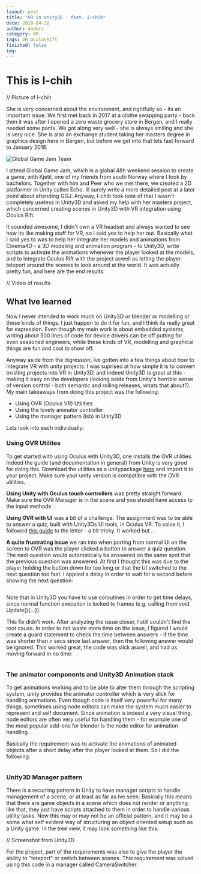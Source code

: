 ```yaml
---
layout: post
title: "VR in Unity3D - feat. I-chih"
date: 2018-04-20
author: Anders
category: XR
tags: VR OculusRift
finished: false
img:
---
```


# This is I-chih

// Picture of I-chih

She is very concerned about the environment, and rightfully so - its an important issue. We first met back in 2017 at a clothe swapping party - back then it was after I opened a zero waste grocery store in Bergen, and I really needed some pants. We got along very well - she is always smiling and she is very nice. She is also an exchange student taking her masters degree in graphics design here in Bergen, but before we get into that lets fast forward to January 2018.

![Global Game Jam Team]({{site.baseurl}}/assets/img/ggj.jpg)

I attend Global Game Jam, which is a global 48h weekend session to create a game, with Kjetil, one of my friends from south Norway where I took by bachelors.  Together with him and Peer who we met there, we created a 2D platformer in Unity called Echo. Ill surely write a more detailed post at a later point about attending GGJ. Anyway, I-chih took note of that I wasn't completely useless in Unity3D and asked my help with her masters project, which concerned creating scenes in Unity3D with VR integration using Oculus Rift.

It sounded awesome, I didn't own a VR headset and always wanted to see how its like making stuff for VR, so I said yes to help her out. Basically what I said yes to was to help her integrate her models and animations from Cinema4D - a 3D modeling and animation program - to Unity3D, write scripts to activate the animations whenever the player looked at the models, and to integrate Oculus Rift with the project aswell as letting the player teleport around the scenes to look around at the world. It was actually pretty fun, and here are the end results:

// Video of results

## What Ive learned

Now I never intended to work much on Unity3D or blender or modelling or these kinds of things.  I just happen to do it for fun, and I think its really great for expression.  Even though my main work is about embedded systems, writing about 500 lines of code for device drivers can be off putting for even seasoned engineers, while these kinds of VR, modelling and graphical things are fun and cool to show off.

Anyway aside from the digression, Ive gotten into a few things about how to integrate VR with unity projects. I was suprised at how simple it is to convert existing projects into VR in Unity3D, and indeed Unity3D is great at this - making it easy on the developers (looking aside from Unity's horrible sense of version control - both semantic and rolling releases, whats that about?).  My main takeaways from doing this project was the following:

- Using OVR (Oculus VR) Utilities
- Using the lovely animator controller
- Using the manager pattern (ish) in Unity3D

Lets look into each individually:

### Using OVR Utilites

To get started with using Oculus with Unity3D, one installs the OVR utilities. Indeed the guide (and documentation in general) from Unity is very good for doing this.  Download the utilities as a unitypackage [here](https://developer.oculus.com/documentation/unity/latest/concepts/unity-utilities-overview/) and import it to your project. Make sure your unity version is compatible with the OVR utilities.

**Using Unity with Oculus touch controllers** was pretty straight forward.  Make sure the OVR Manager is in the scene and you should have access to the input methods

**Using OVR with UI** was a bit of a challenge.  The assignment was to be able to answer a quiz, built with Unity3Ds UI tools, in Oculus VR. To solve it, I followed [this guide](https://developer.oculus.com/blog/unitys-ui-system-in-vr/) to the letter - a bit tricky.  It worked but ..

**A quite frustrating issue** we ran into when porting from normal UI on the screen to OVR was the player clicked a button to answer a quiz question.  The next question would automatically be answered on the same spot that the previous question was answered.  At first I thought this was due to the player holding the button down for too long or that the UI switched to the next question too fast.  I applied a delay in order to wait for a second before showing the next question:

```

```
Note that in Unity3D you have to use coroutines in order to get time delays, since normal function execution is locked to frames (e.g. calling from void Update(){...}).

This fix didn't work.  After analyzing the issue closer, I still couldn't find the root cause.  In order to not waste more time on the issue, I figured I would create a guard statement to check the time between answers - if the time was shorter than *n* secs since last answer, then the following answer would be ignored.  This worked great, the code was slick aswell, and had us moving forward in no time:
```

```

### The animator components and Unity3D Animation stack

To get animations working and to be able to alter them through the scripting system, unity provides the animator controller which is very slick for handling animations. Even though code is itself very powerful for many things, sometimes using node editors can make the system much easier to represent and self document. Since animation is indeed a very visual thing, node editors are often very useful for handling them - for example one of the most popular add-ons for blender is the node editor for animation handling.

Basically the requirement was to activate the animations of animated objects after a short delay after the player looked at them.  So I did the following:
```

```

### Unity3D Manager pattern

There is a recurring pattern in Unity to have manager scripts to handle management of a scene, or at least as far as Ive seen. Basically this means that there are game objects in a scene which does not render or anything like that, they just have scripts attached to them in order to handle various utility tasks.  Now this may or may not be an official pattern, and it may be a some what self evident way of structuring an object oriented setup such as a Unity game.  In the tree view, it may look something like this:

// Screenshot from Unity3D

For the project, part of the requirements was also to give the player the ability to "teleport" or switch between scenes.  This requirement was solved using this code in a manager called CameraSwitcher:

```

```
